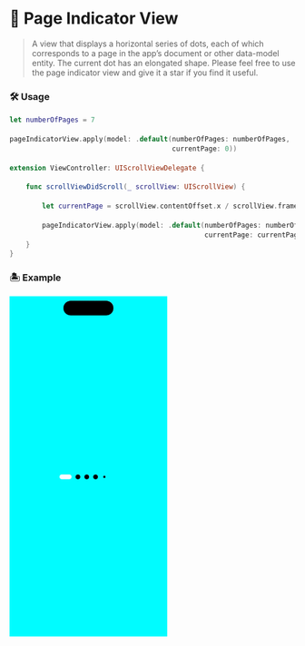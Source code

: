 # 🫥 Page Indicator View

> A view that displays a horizontal series of dots, each of which corresponds to a page in the app’s document or other data-model entity. The current dot has an elongated shape. Please feel free to use the page indicator view and give it a star if you find it useful.
>

### 🛠 Usage

```swift
let numberOfPages = 7

pageIndicatorView.apply(model: .default(numberOfPages: numberOfPages,
                                        currentPage: 0))

extension ViewController: UIScrollViewDelegate {
    
    func scrollViewDidScroll(_ scrollView: UIScrollView) {
        
        let currentPage = scrollView.contentOffset.x / scrollView.frame.size.width
        
        pageIndicatorView.apply(model: .default(numberOfPages: numberOfPages,
                                                currentPage: currentPage))
    }
}

```
### 🏝️ Example

<img src="https://github.com/zsergey/page-indicator-view/blob/develop/example.gif" height="600" width="278">

